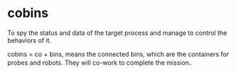 # cobins
To spy the status and data of the target process and manage to control the behaviors of it.

cobins = co + bins, means the connected bins, which are the containers for probes and robots. They will co-work to complete the mission．
